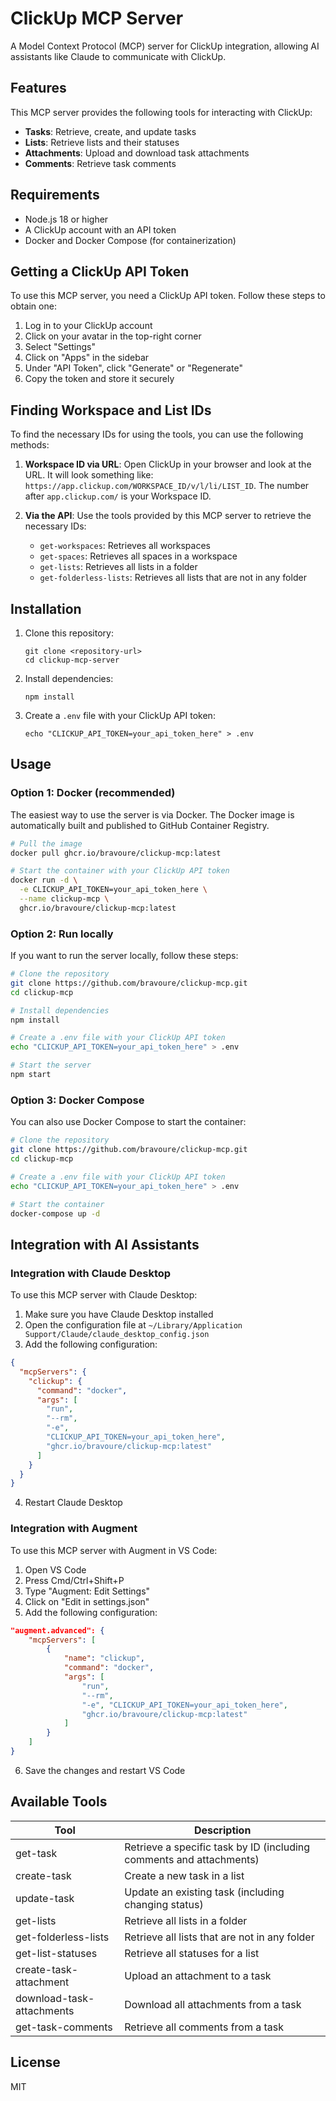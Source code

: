 # ClickUp MCP Server

A Model Context Protocol (MCP) server for ClickUp integration, allowing AI assistants like Claude to communicate with ClickUp.

## Features

This MCP server provides the following tools for interacting with ClickUp:

- **Tasks**: Retrieve, create, and update tasks
- **Lists**: Retrieve lists and their statuses
- **Attachments**: Upload and download task attachments
- **Comments**: Retrieve task comments

## Requirements

- Node.js 18 or higher
- A ClickUp account with an API token
- Docker and Docker Compose (for containerization)

## Getting a ClickUp API Token

To use this MCP server, you need a ClickUp API token. Follow these steps to obtain one:

1. Log in to your ClickUp account
2. Click on your avatar in the top-right corner
3. Select "Settings"
4. Click on "Apps" in the sidebar
5. Under "API Token", click "Generate" or "Regenerate"
6. Copy the token and store it securely

## Finding Workspace and List IDs

To find the necessary IDs for using the tools, you can use the following methods:

1. **Workspace ID via URL**: Open ClickUp in your browser and look at the URL. It will look something like: `https://app.clickup.com/WORKSPACE_ID/v/l/li/LIST_ID`. The number after `app.clickup.com/` is your Workspace ID.

2. **Via the API**: Use the tools provided by this MCP server to retrieve the necessary IDs:
   - `get-workspaces`: Retrieves all workspaces
   - `get-spaces`: Retrieves all spaces in a workspace
   - `get-lists`: Retrieves all lists in a folder
   - `get-folderless-lists`: Retrieves all lists that are not in any folder

## Installation

1. Clone this repository:
   ```
   git clone <repository-url>
   cd clickup-mcp-server
   ```

2. Install dependencies:
   ```
   npm install
   ```

3. Create a `.env` file with your ClickUp API token:
   ```
   echo "CLICKUP_API_TOKEN=your_api_token_here" > .env
   ```

## Usage

### Option 1: Docker (recommended)

The easiest way to use the server is via Docker. The Docker image is automatically built and published to GitHub Container Registry.

```bash
# Pull the image
docker pull ghcr.io/bravoure/clickup-mcp:latest

# Start the container with your ClickUp API token
docker run -d \
  -e CLICKUP_API_TOKEN=your_api_token_here \
  --name clickup-mcp \
  ghcr.io/bravoure/clickup-mcp:latest
```

### Option 2: Run locally

If you want to run the server locally, follow these steps:

```bash
# Clone the repository
git clone https://github.com/bravoure/clickup-mcp.git
cd clickup-mcp

# Install dependencies
npm install

# Create a .env file with your ClickUp API token
echo "CLICKUP_API_TOKEN=your_api_token_here" > .env

# Start the server
npm start
```

### Option 3: Docker Compose

You can also use Docker Compose to start the container:

```bash
# Clone the repository
git clone https://github.com/bravoure/clickup-mcp.git
cd clickup-mcp

# Create a .env file with your ClickUp API token
echo "CLICKUP_API_TOKEN=your_api_token_here" > .env

# Start the container
docker-compose up -d
```

## Integration with AI Assistants

### Integration with Claude Desktop

To use this MCP server with Claude Desktop:

1. Make sure you have Claude Desktop installed
2. Open the configuration file at `~/Library/Application Support/Claude/claude_desktop_config.json`
3. Add the following configuration:

```json
{
  "mcpServers": {
    "clickup": {
      "command": "docker",
      "args": [
        "run",
        "--rm",
        "-e",
        "CLICKUP_API_TOKEN=your_api_token_here",
        "ghcr.io/bravoure/clickup-mcp:latest"
      ]
    }
  }
}
```

4. Restart Claude Desktop

### Integration with Augment

To use this MCP server with Augment in VS Code:

1. Open VS Code
2. Press Cmd/Ctrl+Shift+P
3. Type "Augment: Edit Settings"
4. Click on "Edit in settings.json"
5. Add the following configuration:

```json
"augment.advanced": {
    "mcpServers": [
        {
            "name": "clickup",
            "command": "docker",
            "args": [
                "run",
                "--rm",
                "-e", "CLICKUP_API_TOKEN=your_api_token_here",
                "ghcr.io/bravoure/clickup-mcp:latest"
            ]
        }
    ]
}
```

6. Save the changes and restart VS Code

## Available Tools

| Tool | Description |
|------|-------------|
| get-task | Retrieve a specific task by ID (including comments and attachments) |
| create-task | Create a new task in a list |
| update-task | Update an existing task (including changing status) |
| get-lists | Retrieve all lists in a folder |
| get-folderless-lists | Retrieve all lists that are not in any folder |
| get-list-statuses | Retrieve all statuses for a list |
| create-task-attachment | Upload an attachment to a task |
| download-task-attachments | Download all attachments from a task |
| get-task-comments | Retrieve all comments from a task |

## License

MIT
